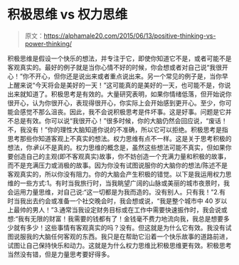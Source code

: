 # 积极思维 vs 权力思维

> 原文：<https://alphamale20.com/2015/06/13/positive-thinking-vs-power-thinking/>

积极思维是假设一个快乐的想法，并专注于它，即使你知道它不是，或者可能不是客观真实的。最好的例子就是当你心情不好的时候，你会想或者对自己说“我很开心！”你不开心，但你还是说出来或者重点说出来。另一个常见的例子是，当你早上醒来说“今天将会是美好的一天！”这可能真的是美好的一天，也可能不是，你说出来就知道了。积极思考是有效的。大量研究表明，如果你情绪低落，但开始说你很开心，认为你很开心，表现得很开心，你实际上会开始感到更开心。至少，你可能会感觉不那么沮丧。因此，我不会说积极思考是件坏事。这是好事。问题是它并不总是有效。你可以说“我很开心！”很多时候，你的大脑仍然会回应说，“废话！不，我没有！”你的理性大脑知道你说的不准确，所以它可以拒绝。积极思考是指思考那些你知道客观上不真实的想法。权力思维有点不一样。这是关于思考积极的想法，你*承认*不是真的。权力思维的概念是，虽然这些想法可能不真实，但如果你要创造自己的主观(即不客观真实)故事，你不妨创造一个充满力量和积极的故事，而不是充满压力或消极的故事。因为你没有试图说服你的大脑你的想法/陈述不是客观真实的，所以你没有阻力。你的大脑会产生积极的错觉。以下是我运用权力思维的一些方式:1。有时当我旅行时，当我眺望广阔的山脉或美丽的城市夜景时，我会运用力量思维，对自己说:“这一切都是为我而造的。没有别人。只有我！”2.有时当我出去约会或准备一个社交晚会时，我会想或说，“我是整个城市中 40 岁以上最帅的男人！”3.通常当我设定财务目标或在工作中需要快速振作时，我会说或想:“我有无限的财富！我需要的钱都有了！金钱毫不费力地流向我，我总是想要多少就有多少！这些事情有客观真实的吗？没有。但这就是为什么它有效。我没有试图说服我的大脑任何客观的东西。我只是在帮助它沿着一个快乐故事的道路前进，试图让自己保持快乐和动力。这就是为什么权力思维比积极思维更有效。积极思考当然没有错，但是力量思考要好得多。